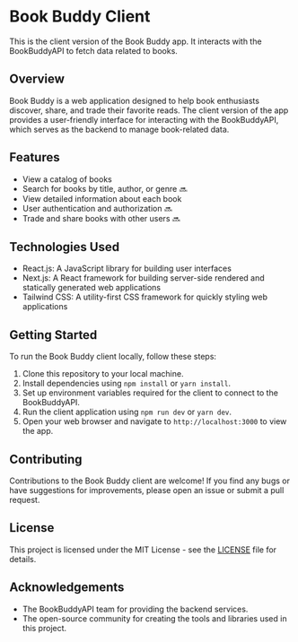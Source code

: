 # Book Buddy Client

This is the client version of the Book Buddy app. It interacts with the BookBuddyAPI to fetch data related to books.

## Overview

Book Buddy is a web application designed to help book enthusiasts discover, share, and trade their favorite reads. The client version of the app provides a user-friendly interface for interacting with the BookBuddyAPI, which serves as the backend to manage book-related data.

## Features

- View a catalog of books
- Search for books by title, author, or genre 🔜
- View detailed information about each book
- User authentication and authorization 🔜
- Trade and share books with other users 🔜

## Technologies Used

- React.js: A JavaScript library for building user interfaces
- Next.js: A React framework for building server-side rendered and statically generated web applications
- Tailwind CSS: A utility-first CSS framework for quickly styling web applications


## Getting Started

To run the Book Buddy client locally, follow these steps:

1. Clone this repository to your local machine.
2. Install dependencies using `npm install` or `yarn install`.
3. Set up environment variables required for the client to connect to the BookBuddyAPI.
4. Run the client application using `npm run dev` or `yarn dev`.
5. Open your web browser and navigate to `http://localhost:3000` to view the app.

## Contributing

Contributions to the Book Buddy client are welcome! If you find any bugs or have suggestions for improvements, please open an issue or submit a pull request.

## License

This project is licensed under the MIT License - see the [LICENSE](LICENSE) file for details.

## Acknowledgements

- The BookBuddyAPI team for providing the backend services.
- The open-source community for creating the tools and libraries used in this project.

